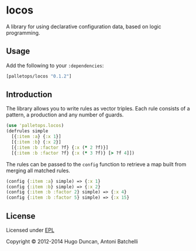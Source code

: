 # locos

A library for using declarative configuration data, based on logic programming.

## Usage

Add the following to your `:dependencies`:

```clj
[palletops/locos "0.1.2"]
```

## Introduction

The library allows you to write rules as vector triples. Each rule consists of a
pattern, a production and any number of guards.

```clj
(use 'palletops.locos)
(defrules simple
  [{:item :a} {:x 1}]
  [{:item :b} {:x 2}]
  [{:item :b :factor ?f} {:x (* 2 ?f)}]
  [{:item :b :factor ?f} {:x (* 3 ?f)} [> ?f 4]])
```

The rules can be passed to the `config` function to retrieve a map built from
merging all matched rules.

```clj
(config {:item :a} simple) => {:x 1}
(config {:item :b} simple) => {:x 2}
(config {:item :b :factor 2} simple) => {:x 4}
(config {:item :b :factor 5} simple) => {:x 15}
```

## License

Licensed under [EPL](http://www.eclipse.org/legal/epl-v10.html)

Copyright © 2012-2014 Hugo Duncan, Antoni Batchelli
